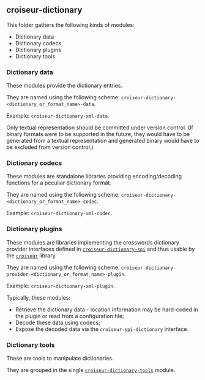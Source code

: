 <!--
SPDX-FileCopyrightText: 2023 Antoine Belvire
SPDX-License-Identifier: GPL-3.0-or-later
-->

## croiseur-dictionary

This folder gathers the following kinds of modules:

- Dictionary data
- Dictionary codecs
- Dictionary plugins
- Dictionary tools

### Dictionary data

These modules provide the dictionary entries.

They are named using the following scheme: `croiseur-dictionary-<dictionary_or_format_name>-data`.

Example: `croiseur-dictionary-xml-data`.

Only textual representation should be committed under version control. (If binary formats were 
to be supported in the future, they would have to be generated from a textual representation and 
generated binary would have to be excluded from version control.)

### Dictionary codecs

These modules are standalone libraries providing encoding/decoding functions for a peculiar 
dictionary format.

They are named using the following scheme: 
`croiseur-dictionary-<dictionary_or_format_name>-codec`.

Example: `croiseur-dictionary-xml-codec`.

### Dictionary plugins

These modules are libraries implementing the crosswords dictionary provider interfaces defined
in [`croiseur-dictionary-spi`](../croiseur-spi/croiseur-spi-dictionary) and
thus usable by the [`croiseur`](../croiseur/README.md) library.

They are named using the following scheme:
`croiseur-dictionary-provider-<dictionary_or_format_name>-plugin`.

Example: `croiseur-dictionary-xml-plugin`.

Typically, these modules:

* Retrieve the dictionary data - location information may be hard-coded in the plugin or read from
  a configuration file;
* Decode these data using codecs;
* Expose the decoded data via the `croiseur-spi-dictionary` interface.

### Dictionary tools

These are tools to manipulate dictionaries.

They are grouped in the single [`croiseur-dictionary-tools`](croiseur-dictionary-tools) module.

